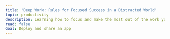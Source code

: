 ```yaml
---
title: 'Deep Work: Rules for Focused Success in a Distracted World'
topic: productivity
description: Learning how to focus and make the most out of the work you do
read: false
Goal: Deploy and share an app
---
```


